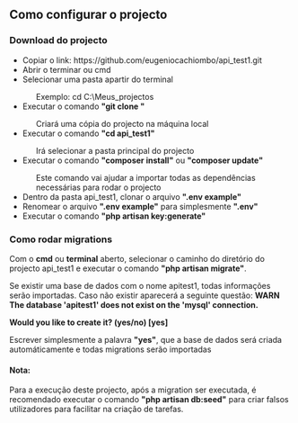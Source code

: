 ## Como configurar o projecto

### Download do projecto

<ul>
<li>Copiar o link: https://github.com/eugeniocachiombo/api_test1.git </li>
<li>Abrir o terminar ou cmd</li>
<li>Selecionar uma pasta apartir do terminal</li>
    <ul type="none">
    <li>Exemplo: cd C:\Meus_projectos</li>
    </ul>
<li>Executar o comando <b>"git clone <link copiado>"</b> </li>
    <ul type="none">
    <li>Criará uma cópia do projecto na máquina local</li>
    </ul>
<li>Executar o comando <b>"cd api_test1"</b></li>
    <ul type="none">
    <li>Irá selecionar a pasta principal do projecto</li>
    </ul>
<li>Executar o comando <b>"composer install"</b> ou <b>"composer update"</b></li>
    <ul type="none">
    <li>Este comando vai ajudar a importar todas as dependências necessárias para rodar o projecto</li>
    </ul>
<li>Dentro da pasta api_test1, clonar o arquivo <b>".env example"</b></li>
<li>Renomear o arquivo <b>".env example"</b> para simplesmente <b>".env"</b></li>
<li>Executar o comando <b>"php artisan key:generate"</b></li>
</ul>

### Como rodar migrations

<p>
Com o <b>cmd</b> ou <b>terminal</b> aberto, selecionar o caminho do diretório do projecto api_test1 e executar o comando <b>"php artisan migrate"</b>.
</p>

<p>
Se existir uma base de dados com o nome apitest1, todas informações serão importadas. Caso não existir aparecerá a seguinte questão:

<strong>
    WARN  The database 'apitest1' does not exist on the 'mysql' connection.  

  Would you like to create it? (yes/no) [yes]
</strong> 

Escrever simplesmente a palavra <b>"yes"</b>, que a base de dados será criada automáticamente e todas migrations serão importadas 
</p>

#### Nota:
<p>
Para a execução deste projecto, após a migration ser executada, é recomendado executar o comando <b>"php artisan db:seed"</b>  para criar falsos utilizadores para facilitar na criação de tarefas.
</p>